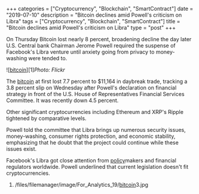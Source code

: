 +++
categories = ["Cryptocurrency", "Blockchain", "SmartContract"]
date = "2019-07-10"
description = "Bitcoin declines amid Powell's criticism on Libra"
tags = ["Cryptocurrency", "Blockchain", "SmartContract"]
title = "Bitcoin declines amid Powell's criticism on Libra"
type = "post"
+++

On Thursday Bitcoin lost nearly 8 percent, broadening decline the day
later U.S. Central bank Chairman Jerome Powell required the suspense of
Facebook's Libra venture until anxiety going from privacy to money-
washing were tended to.

![[bitcoin](https://www.letsplayfx.com/blog/forex-for-bitcoin/)][1]_Photo: Flickr_

The [bitcoin](https://www.letsplayfx.com/blog/forex-for-bitcoin/) at first lost 7.7 percent to $11,164 in daybreak trade,
tracking a 3.8 percent slip on Wednesday after Powell's declaration on
financial strategy in front of the U.S. House of Representatives
Financial Services Committee. It was recently down 4.5 percent.

Other significant cryptocurrencies including Ethereum and XRP's Ripple
tightened by comparative levels.

Powell told the committee that Libra brings up numerous security issues,
money-washing, consumer rights protection, and economic stability,
emphasizing that he doubt that the project could continue while these
issues exist.

Facebook's Libra got close attention from [policy](https://www.fintechee.com/policy/)makers and financial
regulators worldwide. Powell underlined that current legislation doesn't
fit cryptocurrencies.

   1. /files/filemanager/image/For_Analytics_19/[bitcoin](https://www.letsplayfx.com/blog/forex-for-bitcoin/)3.jpg